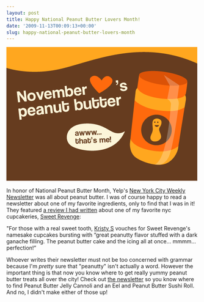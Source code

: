 ```yaml
---
layout: post
title: Happy National Peanut Butter Lovers Month!
date: '2009-11-13T00:09:13+00:00'
slug: happy-national-peanut-butter-lovers-month
---
```

<img src='/images/uploads/2009/11/peanut_butter_lovers_month1.gif' alt='National Peanut Butter Lover’s Month' class="yellowborder" />

In honor of National Peanut Butter Month, Yelp's <a href="http://www.yelp.com/weekly?editorial_id=PBEQY22FqpnZpErWay_mmw">New York City Weekly Newsletter</a> was all about peanut butter. I was of course happy to read a newsletter about one of my favorite ingredients, only to find that I was in it! They featured <a href="http://www.yelp.com/biz/sweet-revenge-new-york#hrid:YkobUWnP7n897wzFWHWoHg">a review I had written</a> about one of my favorite nyc cupcakeries, <a href="http://www.sweetrevengenyc.com/">Sweet Revenge</a>:

"For those with a real sweet tooth, <a href="http://www.yelp.com/user_details?userid=-YldR077YHNelbmw9ZHbnA">Kristy S</a> vouches for Sweet Revenge's namesake cupcakes bursting with “great peanutty flavor stuffed with a dark ganache filling. The peanut butter cake and the icing all at once... mmmm... perfection!”

Whoever writes their newsletter must not be too concerned with grammar because I'm <em>pretty</em> sure that "peanutty" isn't actually a word. However the important thing is that now you know where to get really yummy peanut butter treats all over the city! Check out <a href="http://www.yelp.com/weekly?editorial_id=PBEQY22FqpnZpErWay_mmw">the newsletter</a> so you know where to find Peanut Butter Jelly Cannoli and an Eel and Peanut Butter Sushi Roll. And no, I didn't make either of those up!
